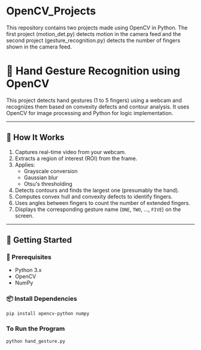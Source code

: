 # OpenCV_Projects
This repository contains two projects made using OpenCV in Python. The first project (motion_det.py) detects motion in the camera feed and the second project (gesture_recognition.py) detects the number of fingers shown in the camera feed.
# 🤖 Hand Gesture Recognition using OpenCV

This project detects hand gestures (1 to 5 fingers) using a webcam and recognizes them based on convexity defects and contour analysis. It uses OpenCV for image processing and Python for logic implementation.

---

## 📸 How It Works

1. Captures real-time video from your webcam.
2. Extracts a region of interest (ROI) from the frame.
3. Applies:
   - Grayscale conversion
   - Gaussian blur
   - Otsu's thresholding
4. Detects contours and finds the largest one (presumably the hand).
5. Computes convex hull and convexity defects to identify fingers.
6. Uses angles between fingers to count the number of extended fingers.
7. Displays the corresponding gesture name (`ONE`, `TWO`, ..., `FIVE`) on the screen.

---

## 🚀 Getting Started

### 🧰 Prerequisites

- Python 3.x
- OpenCV
- NumPy

### 📦 Install Dependencies

```bash
pip install opencv-python numpy
```
### To Run the Program
```bash
python hand_gesture.py
```

